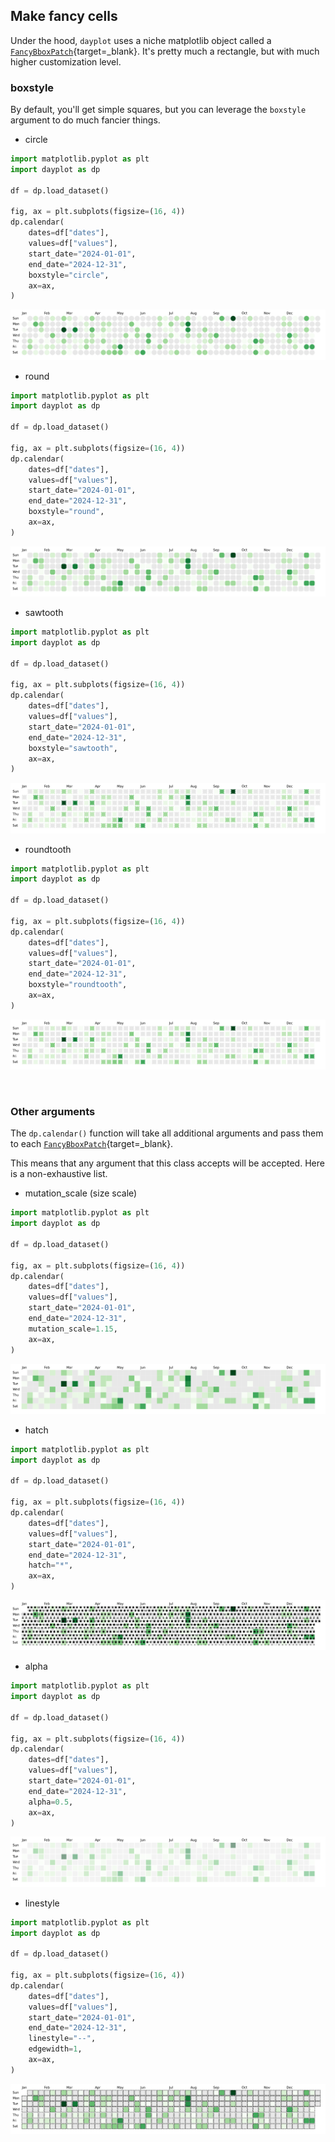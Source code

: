 ## Make fancy cells

Under the hood, `dayplot` uses a niche matplotlib object called a [`FancyBboxPatch`](https://matplotlib.org/stable/api/_as_gen/matplotlib.patches.FancyBboxPatch.html){target=\_blank}. It's pretty much a rectangle, but with much higher customization level.

### boxstyle

By default, you'll get simple squares, but you can leverage the `boxstyle` argument to do much fancier things.

- circle

```py
import matplotlib.pyplot as plt
import dayplot as dp

df = dp.load_dataset()

fig, ax = plt.subplots(figsize=(16, 4))
dp.calendar(
    dates=df["dates"],
    values=df["values"],
    start_date="2024-01-01",
    end_date="2024-12-31",
    boxstyle="circle",
    ax=ax,
)
```

![](../img/boxstyle/boxstyle-1.png)

- round

```py
import matplotlib.pyplot as plt
import dayplot as dp

df = dp.load_dataset()

fig, ax = plt.subplots(figsize=(16, 4))
dp.calendar(
    dates=df["dates"],
    values=df["values"],
    start_date="2024-01-01",
    end_date="2024-12-31",
    boxstyle="round",
    ax=ax,
)
```

![](../img/boxstyle/boxstyle-2.png)

- sawtooth

```py
import matplotlib.pyplot as plt
import dayplot as dp

df = dp.load_dataset()

fig, ax = plt.subplots(figsize=(16, 4))
dp.calendar(
    dates=df["dates"],
    values=df["values"],
    start_date="2024-01-01",
    end_date="2024-12-31",
    boxstyle="sawtooth",
    ax=ax,
)
```

![](../img/boxstyle/boxstyle-3.png)

- roundtooth

```py
import matplotlib.pyplot as plt
import dayplot as dp

df = dp.load_dataset()

fig, ax = plt.subplots(figsize=(16, 4))
dp.calendar(
    dates=df["dates"],
    values=df["values"],
    start_date="2024-01-01",
    end_date="2024-12-31",
    boxstyle="roundtooth",
    ax=ax,
)
```

![](../img/boxstyle/boxstyle-4.png)

<br>

### Other arguments

The `dp.calendar()` function will take all additional arguments and pass them to each [`FancyBboxPatch`](https://matplotlib.org/stable/api/_as_gen/matplotlib.patches.FancyBboxPatch.html){target=\_blank}.

This means that any argument that this class accepts will be accepted. Here is a non-exhaustive list.

- mutation_scale (size scale)

```py
import matplotlib.pyplot as plt
import dayplot as dp

df = dp.load_dataset()

fig, ax = plt.subplots(figsize=(16, 4))
dp.calendar(
    dates=df["dates"],
    values=df["values"],
    start_date="2024-01-01",
    end_date="2024-12-31",
    mutation_scale=1.15,
    ax=ax,
)
```

![](../img/boxstyle/boxstyle-6.png)

- hatch

```py
import matplotlib.pyplot as plt
import dayplot as dp

df = dp.load_dataset()

fig, ax = plt.subplots(figsize=(16, 4))
dp.calendar(
    dates=df["dates"],
    values=df["values"],
    start_date="2024-01-01",
    end_date="2024-12-31",
    hatch="*",
    ax=ax,
)
```

![](../img/boxstyle/boxstyle-7.png)

- alpha

```py
import matplotlib.pyplot as plt
import dayplot as dp

df = dp.load_dataset()

fig, ax = plt.subplots(figsize=(16, 4))
dp.calendar(
    dates=df["dates"],
    values=df["values"],
    start_date="2024-01-01",
    end_date="2024-12-31",
    alpha=0.5,
    ax=ax,
)
```

![](../img/boxstyle/boxstyle-5.png)

- linestyle

```py
import matplotlib.pyplot as plt
import dayplot as dp

df = dp.load_dataset()

fig, ax = plt.subplots(figsize=(16, 4))
dp.calendar(
    dates=df["dates"],
    values=df["values"],
    start_date="2024-01-01",
    end_date="2024-12-31",
    linestyle="--",
    edgewidth=1,
    ax=ax,
)
```

![](../img/boxstyle/boxstyle-8.png)

<br><br>
